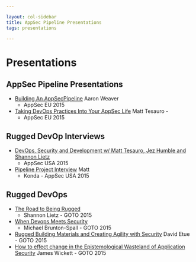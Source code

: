 ```yaml
---

layout: col-sidebar
title: AppSec Pipeline Presentations
tags: presentations

---
```


# Presentations

## AppSec Pipeline Presentations

* [Building An AppSecPipeline](https://www.youtube.com/watch?v=1CDSOSl4DQU) Aaron Weaver
    - AppSec EU 2015
* [Taking DevOps Practices Into Your AppSec Life](https://www.youtube.com/watch?v=tDnyFitE0y4) Matt Tesauro -
    - AppSec EU 2015


## Rugged DevOp Interviews

* [DevOps, Security and Development w/ Matt Tesauro, Jez Humble and Shannon Lietz](http://www.sonatype.org/nexus/2015/09/28/devops-security-and-development-w-matt-tesauro-jez-humble-and-shannon-lietz/)
    - AppSec USA 2015
* [Pipeline Project Interview](https://youtu.be/h3sw-N2KKfo) Matt
    - Konda - AppSec USA 2015


## Rugged DevOps

* [The Road to Being Rugged](http://gotocon.com/dl/goto-london-2015/slides/ShannonLietz_TheRoadToBeingRugged.pdf)
  - Shannon Lietz - GOTO 2015
* [When Devops Meets Security](http://gotocon.com/dl/goto-london-2015/slides/MichaelBrunton-Spall_WhenDevopsMeetsSecurity.pdf)
  - Michael Brunton-Spall - GOTO 2015
* [Rugged Building Materials and Creating Agility with Security](http://gotocon.com/dl/goto-london-2015/slides/DavidEtue_RuggedBuildingMaterialsAndCreatingAgilityWithSecurity.pdf)
  David Etue - GOTO 2015
* [How to effect change in the Epistemological Wasteland of Application Security](http://gotocon.com/dl/goto-london-2015/slides/JamesWickett_HowToEffectChangeInTheEpistemologicalWastelandOfApplicationSecurity.pdf)
  James Wickett - GOTO 2015

